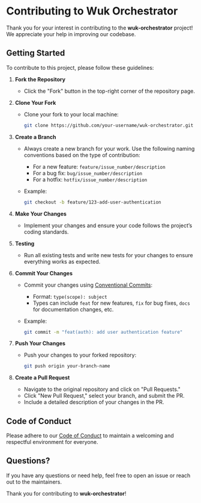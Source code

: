 # Contributing to Wuk Orchestrator

Thank you for your interest in contributing to the **wuk-orchestrator** project! We appreciate your help in improving our codebase.

## Getting Started

To contribute to this project, please follow these guidelines:

1. **Fork the Repository**
   - Click the "Fork" button in the top-right corner of the repository page.

2. **Clone Your Fork**
   - Clone your fork to your local machine:
     ```bash
     git clone https://github.com/your-username/wuk-orchestrator.git
     ```

3. **Create a Branch**
   - Always create a new branch for your work. Use the following naming conventions based on the type of contribution:
     - For a new feature:
       `feature/issue_number/description`
     - For a bug fix:
       `bug/issue_number/description`
     - For a hotfix:
       `hotfix/issue_number/description`

   - Example:
     ```bash
     git checkout -b feature/123-add-user-authentication
     ```

4. **Make Your Changes**
   - Implement your changes and ensure your code follows the project’s coding standards.

5. **Testing**
   - Run all existing tests and write new tests for your changes to ensure everything works as expected.

6. **Commit Your Changes**
   - Commit your changes using [Conventional Commits](https://www.conventionalcommits.org/):
     - Format: `type(scope): subject`
     - Types can include `feat` for new features, `fix` for bug fixes, `docs` for documentation changes, etc.

   - Example:
     ```bash
     git commit -m "feat(auth): add user authentication feature"
     ```

7. **Push Your Changes**
   - Push your changes to your forked repository:
     ```bash
     git push origin your-branch-name
     ```

8. **Create a Pull Request**
   - Navigate to the original repository and click on "Pull Requests."
   - Click "New Pull Request," select your branch, and submit the PR.
   - Include a detailed description of your changes in the PR.

## Code of Conduct
Please adhere to our [Code of Conduct](CODE_OF_CONDUCT.md) to maintain a welcoming and respectful environment for everyone.

## Questions?
If you have any questions or need help, feel free to open an issue or reach out to the maintainers.

Thank you for contributing to **wuk-orchestrator**!

